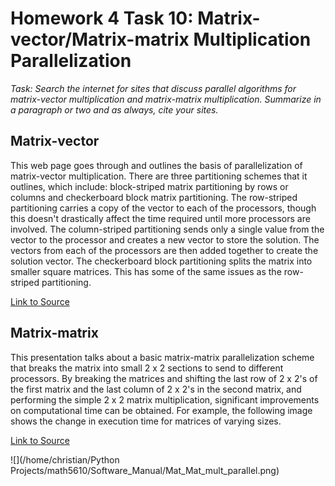 # Homework 4 Task 10: Matrix-vector/Matrix-matrix Multiplication Parallelization

*Task: Search the internet for sites that discuss parallel algorithms for matrix-vector multiplication and matrix-matrix multiplication. Summarize in a paragraph or two and as always, cite your sites.*



## Matrix-vector

This web page goes through and outlines the basis of parallelization of matrix-vector multiplication. There are three partitioning schemes that it outlines, which include: block-striped matrix partitioning by rows or columns and checkerboard block matrix partitioning. The row-striped partitioning carries a copy of the vector to each of the processors, though this doesn't drastically affect the time required until more processors are involved. The column-striped partitioning sends only a single value from the vector to the processor and creates a new vector to store the solution. The vectors from each of the processors are then added together to create the solution vector. The checkerboard block partitioning splits the matrix into smaller square matrices. This has some of the same issues as the row-striped partitioning. 

[Link to Source](http://www.hpcc.unn.ru/mskurs/ENG/DOC/pp07.pdf)

## Matrix-matrix

This presentation talks about a basic matrix-matrix parallelization scheme that breaks the matrix into small 2 x 2 sections to send to different processors. By breaking the matrices and shifting the last row of 2 x 2's of the first matrix and the last column of 2 x 2's in the second matrix, and performing the simple 2 x 2 matrix multiplication, significant improvements on computational time can be obtained. For example, the following image shows the change in execution time for matrices of varying sizes.

[Link to Source](https://cse.buffalo.edu/faculty/miller/Courses/CSE633/Ortega-Fall-2012-CSE633.pdf)

![](/home/christian/Python Projects/math5610/Software_Manual/Mat_Mat_mult_parallel.png)